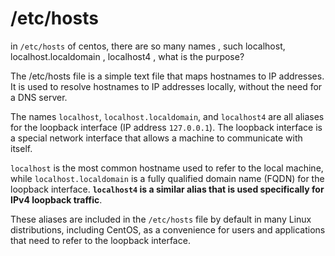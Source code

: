 # /etc/hosts

in `/etc/hosts` of centos, there are so many names , such localhost, localhost.localdomain , localhost4 , what is the purpose?

The /etc/hosts file is a simple text file that maps hostnames to IP addresses.
It is used to resolve hostnames to IP addresses locally, without the need for a
DNS server.

The names `localhost`, `localhost.localdomain`, and `localhost4` are all aliases for
the loopback interface (IP address `127.0.0.1`). The loopback interface is a
special network interface that allows a machine to communicate with itself.

`localhost` is the most common hostname used to refer to the local machine, while
`localhost.localdomain` is a fully qualified domain name (FQDN) for the loopback
interface. **`localhost4` is a similar alias that is used specifically for IPv4
loopback traffic**.

These aliases are included in the `/etc/hosts` file by default in many Linux
distributions, including CentOS, as a convenience for users and applications
that need to refer to the loopback interface.
